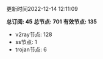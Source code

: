 更新时间2022-12-14 12:11:09

**总订阅: 45**
**总节点: 701**
**有效节点: 135**
- v2ray节点: 128
- ss节点: 1
- trojan节点: 6
